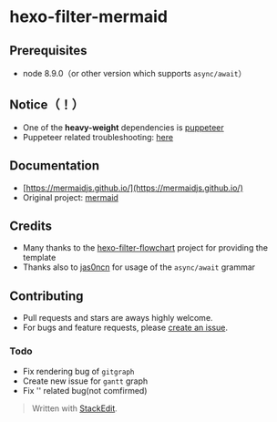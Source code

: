 
# hexo-filter-mermaid

## Prerequisites

- node 8.9.0（or other version which supports `async/await`）

## Notice（！）

- One of the **heavy-weight** dependencies is [puppeteer](https://github.com/GoogleChrome/puppeteer)
- Puppeteer related troubleshooting: [here](https://github.com/GoogleChrome/puppeteer/issues)

## Documentation

- [https://mermaidjs.github.io/](https://mermaidjs.github.io/)
- Original project: [mermaid](https://github.com/knsv/mermaid)

## Credits

-  Many thanks to the [hexo-filter-flowchart](https://github.com/bubkoo/hexo-filter-flowchart) project for providing the template
- Thanks also to [jas0ncn](https://github.com/jas0ncn) for usage of the `async/await` grammar

## Contributing

- Pull requests and stars are aways highly welcome.
- For bugs and feature requests, please  [create an issue](https://github.com/GARENFEATHER/hexo-filter-mermaid/issues/new).

### Todo

- Fix rendering bug of  `gitgraph`
- Create new issue for  `gantt` graph
- Fix '<foreignObject>' related bug(not comfirmed)

> Written with [StackEdit](https://stackedit.io/).
